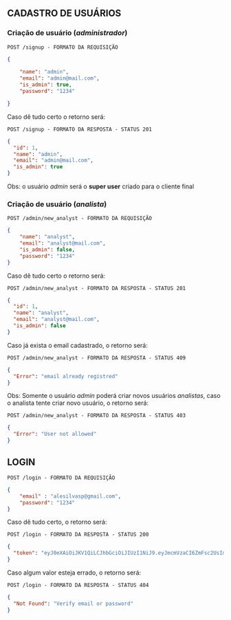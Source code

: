 ## CADASTRO DE USUÁRIOS

### Criação de usuário (*administrador*)

`POST /signup - FORMATO DA REQUISIÇÃO`

```json
{
    
	"name": "admin",
	"email": "admin@mail.com",
	"is_admin": true,
	"password": "1234"

}
```
Caso dê tudo certo o retorno será:

`POST /signup - FORMATO DA RESPOSTA - STATUS 201`

```json
{
  "id": 1,
  "name": "admin",
  "email": "admin@mail.com",
  "is_admin": true
}
```

Obs: o usuário *admin* será o **super user** criado para o cliente final

### Criação de usuário (*analista*)

`POST /admin/new_analyst - FORMATO DA REQUISIÇÃO`

```json
{
	"name": "analyst",
	"email": "analyst@mail.com",
	"is_admin": false,
	"password": "1234"
}
```

Caso dê tudo certo o retorno será:

`POST /admin/new_analyst - FORMATO DA RESPOSTA - STATUS 201`

```json
{
  "id": 1,
  "name": "analyst",
  "email": "analyst@mail.com",
  "is_admin": false
}
```

Caso já exista o email cadastrado, o retorno será:

`POST /admin/new_analyst - FORMATO DA RESPOSTA - STATUS 409`

```json
{
  "Error": "email already registred"
}
```

Obs: Somente o usuário *admin* poderá criar novos usuários *analistas*, caso o analista tente criar novo usuário, o retorno será:

`POST /admin/new_analyst - FORMATO DA RESPOSTA - STATUS 403`

```json
{
  "Error": "User not allowed"
}
```
## LOGIN

`POST /login - FORMATO DA REQUISIÇÃO`

```json
{
	"email" : "alesilvasp@gmail.com",
	"password": "1234"
}
```
Caso dê tudo certo, o retorno será:

`POST /login - FORMATO DA RESPOSTA - STATUS 200`

```json
{
  "token": "eyJ0eXAiOiJKV1QiLCJhbGciOiJIUzI1NiJ9.eyJmcmVzaCI6ZmFsc2UsImlhdCI6MTYzOTA1NzQ0NiwianRpIjoiMTYyYzFlOTctN2E1Zi00YWYxLWE2MjUtYzQ2MjAxY2E1YTY5IiwidHlwZSI6ImFjY2VzcyIsInN1YiI6eyJpZCI6MSwibmFtZSI6IkFsZXgiLCJlbWFpbCI6ImFsZXNpbHZhc3BAZ21haWwuY29tIiwiaXNfYWRtaW4iOnRydWV9LCJuYmYiOjE2MzkwNTc0NDYsImV4cCI6MTYzOTA1ODM0Nn0.tnZZDuejjh18PNSTSPsZQfbMmykirmByRlTQc3Mrxy4"
}
```

Caso algum valor esteja errado, o retorno será:

`POST /login - FORMATO DA RESPOSTA - STATUS 404`

```json
{
  "Not Found": "Verify email or password"
}
```